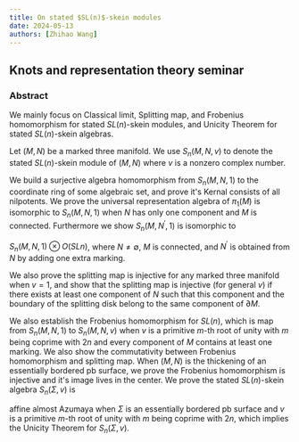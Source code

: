 ```yaml
---
title: On stated $SL(n)$-skein modules
date: 2024-05-13
authors: [Zhihao Wang]
---
```


## Knots and representation theory seminar

### Abstract

We mainly focus on Classical limit, Splitting map, and Frobenius homomorphism for stated $SL(n)$-skein modules, and Unicity Theorem for stated $SL(n)$-skein algebras.

Let $(M,N)$ be a marked three manifold. We use $S_n(M,N,v)$ to denote the stated $SL(n)$-skein module of $(M,N)$ where $v$ is a nonzero complex number.

We build a surjective algebra homomorphism from $S_n(M,N,1)$ to the coordinate ring of some algebraic set, and prove it's Kernal consists of all nilpotents. We prove the universal representation algebra of $\pi_1(M)$ is isomorphic to $S_n(M,N,1)$ when $N$ has only one component and $M$ is connected. Furthermore we show $S_n(M,N^{'},1)$ is isomorphic to

$S_n(M,N,1)\otimes O(SLn)$, where $N\neq \emptyset$, $M$ is connected, and $N^{'}$ is obtained from $N$ by adding one extra marking.

We also prove the splitting map is injective for any marked three manifold when $v=1$, and show that the splitting map is injective (for general $v$) if there exists at least one component of $N$ such that this component and the boundary of the splitting disk belong to the same component of $\partial M$.

We also establish the Frobenius homomorphism for $SL(n)$, which is map from $S_n(M,N,1)$ to $S_n(M,N,v)$ when $v$ is a primitive $m$-th root of unity with $m$ being coprime with $2n$ and every component of $M$ contains at least one marking. We also show the commutativity between Frobenius homomorphism and splitting map. When $(M,N)$ is the thickening of an essentially bordered pb surface, we prove the Frobenius homomorphism is injective and it's image lives in the center. We prove the stated $SL(n)$-skein algebra $S_n(\Sigma,v)$ is

affine almost Azumaya when $\Sigma$ is an essentially bordered pb surface and $v$ is a primitive $m$-th root of unity with $m$ being coprime with $2n$, which implies the Unicity Theorem for $S_n(\Sigma,v)$.
